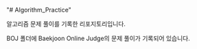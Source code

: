 "# Algorithm_Practice" 

알고리즘 문제 풀이를 기록한 리포지토리입니다.

BOJ 폴더에 Baekjoon Online Judge의 문제 풀이가 기록되어 있습니다.
